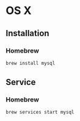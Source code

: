 # OS X

## Installation

### Homebrew

```sh
brew install mysql
```

## Service

### Homebrew

```sh
brew services start mysql
```

